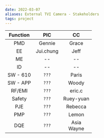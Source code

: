 ```yaml
---
date: 2022-03-07
aliases: External TVI Camera - Stakeholders
tags: project
---
```


|Function|PIC|CC|
|:--:|:--:|:--:|
|PMD|Gennie|Grace|
|EE|Jui.chung |Jeff|
|ME|--|--|
|ID|--|--|
|SW - 610|`???`|Paris|
|SW - APP|`???`|Woody|
|RF/EMI|`???`|eric.c|
|Safety|`???`|Ruey-yuan|
|PJE|`???`|Rebecca|
|PMP|`???`|Lemon<br>|
|DQE|`???`|Asia<br>Wayne|

